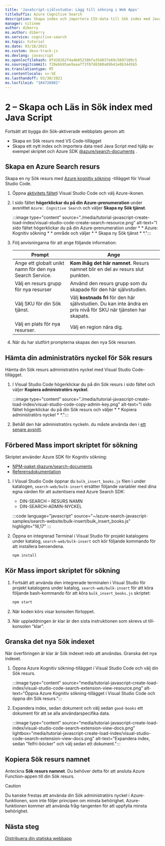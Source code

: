 ```yaml
---
title: 'JavaScript-självstudie: Lägg till sökning i Web Apps'
titleSuffix: Azure Cognitive Search
description: Skapa index och importera CSV-data till Sök index med Java Script med NPM SDK @azure/search-documents .
manager: nitinme
author: diberry
ms.author: diberry
ms.service: cognitive-search
ms.topic: tutorial
ms.date: 03/18/2021
ms.custom: devx-track-js
ms.devlang: javascript
ms.openlocfilehash: 0fd28262f4a4b852386fa354037e69c5097109c5
ms.sourcegitcommit: f28ebb95ae9aaaff3f87d8388a09b41e0b3445b5
ms.translationtype: MT
ms.contentlocale: sv-SE
ms.lasthandoff: 03/30/2021
ms.locfileid: "104726981"
---
```

# <a name="2---create-and-load-search-index-with-javascript"></a>2 – Skapa och Läs in Sök index med Java Script

Fortsätt att bygga din Sök-aktiverade webbplats genom att:
* Skapa en Sök resurs med VS Code-tillägget
* Skapa ett nytt index och importera data med Java Script med hjälp av exempel skriptet och Azure SDK [@azure/search-documents](https://www.npmjs.com/package/@azure/search-documents) .

## <a name="create-an-azure-search-resource"></a>Skapa en Azure Search resurs 

Skapa en ny Sök resurs med [Azure kognitiv sökning](https://marketplace.visualstudio.com/items?itemName=ms-azuretools.vscode-azurecognitivesearch) -tillägget för Visual Studio Code.

1. Öppna [aktivitets fältet](https://code.visualstudio.com/docs/getstarted/userinterface)i Visual Studio Code och välj Azure-ikonen. 

1. I sido fältet **högerklickar du på din Azure-prenumeration** under avsnittet `Azure: Cognitive Search` och väljer **Skapa ny Sök tjänst**.

    :::image type="content" source="./media/tutorial-javascript-create-load-index/visual-studio-code-create-search-resource.png" alt-text="I sido fältet högerklickar du på din Azure-prenumeration under * * Azure: Kognitiv sökning * * område och väljer * * Skapa ny Sök tjänst * *.":::

1. Följ anvisningarna för att ange följande information:

    |Prompt|Ange|
    |--|--|
    |Ange ett globalt unikt namn för den nya Search Service.|**Kom ihåg det här namnet**. Resurs namnet blir en del av resurs slut punkten.|
    |Välj en resurs grupp för nya resurser|Använd den resurs grupp som du skapade för den här självstudien.|
    |Välj SKU för din Sök tjänst.|Välj **kostnads fri** för den här självstudien. Du kan inte ändra en pris nivå för SKU när tjänsten har skapats.|
    |Välj en plats för nya resurser.|Välj en region nära dig.|

1. När du har slutfört prompterna skapas den nya Sök resursen. 

## <a name="get-your-search-resource-admin-key"></a>Hämta din administratörs nyckel för Sök resurs

Hämta din Sök resurs administratörs nyckel med Visual Studio Code-tillägget. 

1. I Visual Studio Code högerklickar du på din Sök resurs i sido fältet och väljer **Kopiera administratörs nyckel**.

    :::image type="content" source="./media/tutorial-javascript-create-load-index/visual-studio-code-copy-admin-key.png" alt-text="I sido fältet högerklickar du på din Sök resurs och väljer * * Kopiera administratörs nyckel * *.":::

1. Behåll den här administratörs nyckeln. du måste använda den i [ett senare avsnitt](#prepare-the-bulk-import-script-for-search). 

## <a name="prepare-the-bulk-import-script-for-search"></a>Förbered Mass import skriptet för sökning

Skriptet använder Azure SDK för Kognitiv sökning:

* [NPM-paket @azure/search-documents](https://www.npmjs.com/package/@azure/search-documents)
* [Referensdokumentation](/javascript/api/overview/azure/search-documents-readme)

1. I Visual Studio Code öppnar du `bulk_insert_books.js` filen i under katalogen,  `search-web/bulk-insert` ersätter följande variabler med dina egna värden för att autentisera med Azure Search SDK:

    * DIN-SEARCH – RESURS NAMN
    * DIN-SEARCH-ADMIN-NYCKEL

    :::code language="javascript" source="~/azure-search-javascript-samples/search-website/bulk-insert/bulk_insert_books.js" highlight="16,17" :::

1. Öppna en integrerad Terminal i Visual Studio för projekt katalogens under katalog, `search-web/bulk-insert` och kör följande kommando för att installera beroendena. 

    ```bash
    npm install 
    ```

## <a name="run-the-bulk-import-script-for-search"></a>Kör Mass import skriptet för sökning

1. Fortsätt att använda den integrerade terminalen i Visual Studio för projekt katalogens under katalog, `search-web/bulk-insert` för att köra följande bash-kommando för att köra `bulk_insert_books.js` skriptet:

    ```javascript
    npm start
    ```

1. När koden körs visar konsolen förloppet. 
1. När uppladdningen är klar är den sista instruktionen som skrevs ut till-konsolen "klar".

## <a name="review-the-new-search-index"></a>Granska det nya Sök indexet

När överföringen är klar är Sök indexet redo att användas. Granska det nya indexet.

1. Öppna Azure Kognitiv sökning-tillägget i Visual Studio Code och välj din Sök resurs.  

    :::image type="content" source="media/tutorial-javascript-create-load-index/visual-studio-code-search-extension-view-resource.png" alt-text="Öppna Azure Kognitiv sökning-tillägget i Visual Studio Code och öppna din Sök resurs.":::

1. Expandera index, sedan dokument och välj sedan `good-books` ett dokument för att se alla användarspecifika data.
 
    :::image type="content" source="media/tutorial-javascript-create-load-index/visual-studio-code-search-extension-view-docs.png" lightbox="media/tutorial-javascript-create-load-index/visual-studio-code-search-extension-view-docs.png" alt-text="Expandera index, sedan &quot;felfri-böcker&quot; och välj sedan ett dokument.":::

## <a name="copy-your-search-resource-name"></a>Kopiera Sök resurs namnet

Anteckna **Sök resurs namnet**. Du behöver detta för att ansluta Azure Function-appen till din Sök resurs. 

> [!CAUTION]
> Du kanske frestas att använda din Sök administratörs nyckel i Azure-funktionen, som inte följer principen om minsta behörighet. Azure-funktionen kommer att använda fråg-tangenten för att uppfylla minsta behörighet. 

## <a name="next-steps"></a>Nästa steg

[Distribuera din statiska webbapp](tutorial-javascript-deploy-static-web-app.md)
